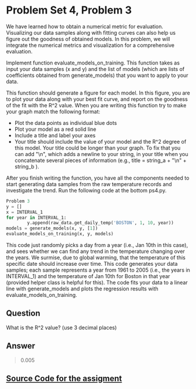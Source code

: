 # Problem Set 4, Problem 3

We have learned how to obtain a numerical metric for evaluation. Visualizing our data samples along with fitting curves
can also help us figure out the goodness of obtained models. In this problem, we will integrate the numerical metrics and
visualization for a comprehensive evaluation.

Implement function evaluate_models_on_training. This function takes as input your data samples (x and y) and the list of
models (which are lists of coefficients obtained from generate_models) that you want to apply to your data.

This function should generate a figure for each model. In this figure, you are to plot your data along with your best fit
curve, and report on the goodness of the fit with the R^2 value. When you are writing this function try to make your graph
match the following format:

- Plot the data points as individual blue dots
- Plot your model as a red solid line
- Include a title and label your axes
- Your title should include the value of your model and the R^2 degree of this model. Your title could be longer than
your graph. To fix that you can add "\n", which adds a newline to your string, in your title when you concatenate
several pieces of information (e.g., title = string_a + "\n" + string_b ).

After you finish writing the function, you have all the components needed to start generating data samples from the raw
temperature records and investigate the trend. Run the following code at the bottom ps4.py.

```python
Problem 3
y = []
x = INTERVAL_1
for year in INTERVAL_1:
        y.append(raw_data.get_daily_temp('BOSTON', 1, 10, year))
models = generate_models(x, y, [1])
evaluate_models_on_training(x, y, models)
```

This code just randomly picks a day from a year (i.e., Jan 10th in this case), and sees whether we can find any trend in
the temperature changing over the years. We surmise, due to global warming, that the temperature of this specific date
should increase over time. This code generates your data samples; each sample represents a year from 1961 to 2005 (i.e.,
the years in INTERVAL_1) and the temperature of Jan 10th for Boston in that year (provided helper class is helpful for
this). The code fits your data to a linear line with generate_models and plots the regression results with
evaluate_models_on_training.

## Question

What is the R^2 value? (use 3 decimal places)

## Answer

> 0.005

## [Source Code for the assigment](problem3.py)
